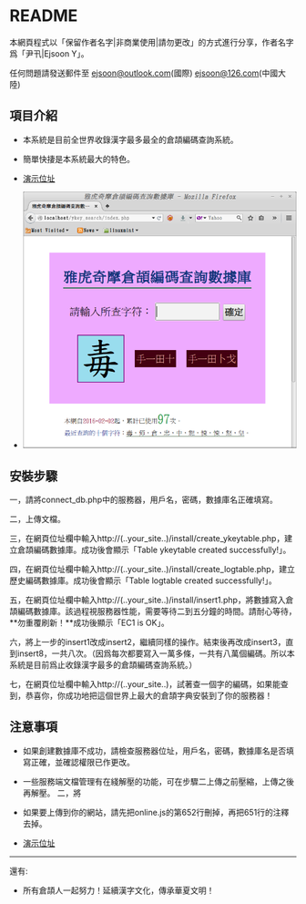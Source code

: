 README
=========
本網頁程式以「保留作者名字|非商業使用|請勿更改」的方式進行分享，作者名字爲「尹卂|Ejsoon Y」。  

任何問題請發送郵件至 
ejsoon@outlook.com(國際) 
ejsoon@126.com(中國大陸)

項目介紹
---
* 本系統是目前全世界收錄漢字最多最全的倉頡編碼查詢系統。

* 簡單快捿是本系統最大的特色。

* [演示位址](http://ejsoon.jlljxcx.com/ykey)

* ![系統截圖](/screenshot.png)

安裝步驟
---
一，請將connect_db.php中的服務器，用戶名，密碼，數據庫名正確填寫。

二，上傳文檔。

三，在網頁位址欄中輸入http://(..your_site..)/install/create_ykeytable.php，建立倉頡編碼數據庫。成功後會顯示「Table ykeytable created successfully!」。

四，在網頁位址欄中輸入http://(..your_site..)/install/create_logtable.php，建立歷史編碼數據庫。成功後會顯示「Table logtable created successfully!」。

五，在網頁位址欄中輸入http://(..your_site..)/install/insert1.php，將數據寫入倉頡編碼數據庫。該過程視服務器性能，需要等待二到五分鐘的時間。請耐心等待，**勿重覆刷新！**成功後顯示「EC1 is OK」。

六，將上一步的insert1改成insert2，繼續同樣的操作。結束後再改成insert3，直到insert8，一共八次。（因爲每次都要寫入一萬多條，一共有八萬個編碼。所以本系統是目前爲止收錄漢字最多的倉頡編碼查詢系統。）

七，在網頁位址欄中輸入http://(..your_site..)，試著查一個字的編碼，如果能查到，恭喜你，你成功地把這個世界上最大的倉頡字典安裝到了你的服務器！

注意事項
---
* 如果創建數據庫不成功，請檢查服務器位址，用戶名，密碼，數據庫名是否填寫正確，並確認權限已作更改。

* 一些服務端文檔管理有在綫解壓的功能，可在步驟二上傳之前壓縮，上傳之後再解壓。
二，將

* 如果要上傳到你的網站，請先把online.js的第652行刪掉，再把651行的注釋去掉。

* [演示位址](http://ejsoon.jlljxcx.com/ykey/index.php)

---
還有:
* 所有倉頡人一起努力！延續漢字文化，傳承華夏文明！
